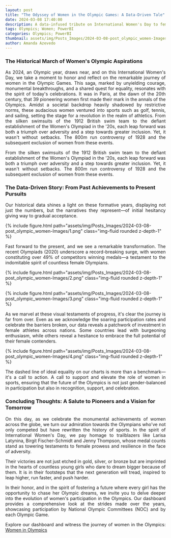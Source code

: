 ```yaml
---
layout: post
title: "The Odyssey of Women in the Olympic Games: A Data-Driven Tale"
date: 2024-03-08 17:40:00
description: A data-infused tribute on International Women's Day to female Olympians' journey, showcased in our dashboard, from 1900 Paris to the 2024 Olympics, underlining ongoing strides towards sports gender equality.
tags: Olympics; Women; PowerBI
categories: Olympics; PowerBI
thumbnail: assets/img/Posts_Images/2024-03-08-post_olympic_women-Images/olympic_women.jpeg
author: Amanda Azevedo
---
```


### The Historical March of Women's Olympic Aspirations

<p align="justify">
As 2024, an Olympic year, draws near, and on this International Women's Day, we take a moment to honor and reflect on the remarkable journey of women in the Olympic Games. This saga, marked by unyielding courage, monumental breakthroughs, and a shared quest for equality, resonates with the spirit of today's celebrations. It was in Paris, at the dawn of the 20th century, that 39 pioneering women first made their mark in the annals of the Olympics. Amidst a societal backdrop heavily shadowed by restrictive norms, these audacious women ventured into sports such as golf, tennis, and sailing, setting the stage for a revolution in the realm of athletics.
From the silken swimsuits of the 1912 British swim team to the defiant establishment of the Women's Olympiad in the '20s, each leap forward was both a triumph over adversity and a step towards greater inclusion. Yet, it wasn't without setbacks. The 800m run controversy  of 1928 and the subsequent exclusion of women from these events.
</p>

<p align="justify">
From the silken swimsuits of the 1912 British swim team to the defiant establishment of the Women's Olympiad in the '20s, each leap forward was both a triumph over adversity and a step towards greater inclusion. Yet, it wasn't without setbacks. The 800m run controversy  of 1928 and the subsequent exclusion of women from these events.
</p>

### The Data-Driven Story: From Past Achievements to Present Pursuits

<p align="justify">
Our historical data shines a light on these formative years, displaying not just the numbers, but the narratives they represent—of initial hesitancy giving way to gradual acceptance.
</p>

{% include figure.html path="assets/img/Posts_Images/2024-03-08-post_olympic_women-Images/1.png" class="img-fluid rounded z-depth-1" %}


<p align="justify">
Fast forward to the present, and we see a remarkable transformation. The recent Olympiads (2020) underscore a record-breaking surge, with women constituting over 49% of competitors winning medals—a testament to the indomitable spirit of countless female Olympians.
</p>

{% include figure.html path="assets/img/Posts_Images/2024-03-08-post_olympic_women-Images/2.png" class="img-fluid rounded z-depth-1" %}

{% include figure.html path="assets/img/Posts_Images/2024-03-08-post_olympic_women-Images/3.png" class="img-fluid rounded z-depth-1" %}

<p align="justify">
As we marvel at these visual testaments of progress, it's clear the journey is far from over. Even as we acknowledge the soaring participation rates and celebrate the barriers broken, our data reveals a patchwork of investment in female athletes across nations. Some countries lead with burgeoning enthusiasm, while others reveal a hesitance to embrace the full potential of their female contenders.
</p>

{% include figure.html path="assets/img/Posts_Images/2024-03-08-post_olympic_women-Images/4.png" class="img-fluid rounded z-depth-1" %}


<p align="justify">
The dashed line of ideal equality on our charts is more than a benchmark—it's a call to action. A call to support and elevate the role of women in sports, ensuring that the future of the Olympics is not just gender-balanced in participation but also in recognition, support, and celebration.
</p>

### Concluding Thoughts: A Salute to Pioneers and a Vision for Tomorrow

<p align="justify">
On this day, as we celebrate the monumental achievements of women across the globe, we turn our admiration towards the Olympians who've not only competed but have rewritten the history of sports. In the spirit of International Women's Day, we pay homage to trailblazers like Larisa Latynina, Birgit Fischer-Schmidt and Jenny Thompson, whose medal counts stand as towering testaments to female prowess and resilience in the face of adversity.
</p>


<p align="justify">
Their victories are not just etched in gold, silver, or bronze but are imprinted in the hearts of countless young girls who dare to dream bigger because of them. It is in their footsteps that the next generation will tread, inspired to leap higher, run faster, and push harder.
</p>


<p align="justify">
In their honor, and in the spirit of fostering a future where every girl has the opportunity to chase her Olympic dreams, we invite you to delve deeper into the evolution of women's participation in the Olympics. Our dashboard provides a comprehensive look at the strides made over the years, showcasing participation by National Olympic Committees (NOC) and by each Olympic Game.
</p>

<p align="justify">
Explore our dashboard and witness the journey of women in the Olympics: <a href="https://app.powerbi.com/view?r=eyJrIjoiY2M3ZGNjNzctMzMxYS00MjJhLThkM2ItODU5ODcxOGQ5Zjg0IiwidCI6IjhlZWNhNDA0LWE0N2QtNDU1NS1hMmQ0LTBmMzYxOTA0MWM5YyJ9" target="_blank">Women in Olympics</a>
</p>
